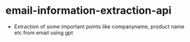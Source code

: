 # email-information-extraction-api
- Extraction of some important points like companyname, product name etc from email using gpt
